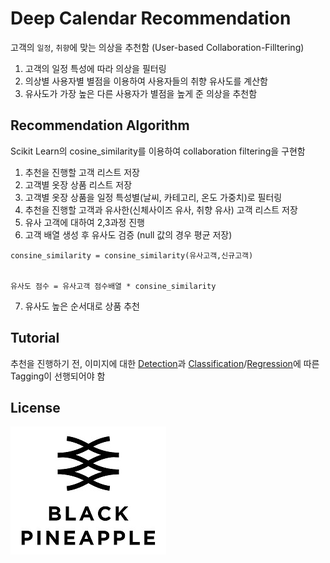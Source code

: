 # Deep Calendar Recommendation

고객의 `일정`, `취향`에 맞는 의상을 추천함 (User-based Collaboration-Filltering)  
 1. 고객의 일정 특성에 따라 의상을 필터링
 2. 의상별 사용자별 별점을 이용하여 사용자들의 취향 유사도를 계산함
 3. 유사도가 가장 높은 다른 사용자가 별점을 높게 준 의상을 추천함
  
## Recommendation Algorithm
Scikit Learn의 cosine_similarity를 이용하여 collaboration filtering을 구현함

1. 추천을 진행할 고객 리스트 저장
2. 고객별 옷장 상품 리스트 저장
3. 고객별 옷장 상품을 일정 특성별(날씨, 카테고리, 온도 가중치)로 필터링
4. 추천을 진행할 고객과 유사한(신체사이즈 유사, 취향 유사) 고객 리스트 저장
5. 유사 고객에 대하여 2,3과정 진행
6. 고객 배열 생성 후 유사도 검증 (null 값의 경우 평균 저장)
```
consine_similarity = consine_similarity(유사고객,신규고객)


유사도 점수 = 유사고객 점수배열 * consine_similarity
```
7. 유사도 높은 순서대로 상품 추천

## Tutorial

추천을 진행하기 전, 이미지에 대한 [Detection](https://github.com/misoA/DeepCalendar/tree/master/2_detection)과 [Classification](https://github.com/misoA/DeepCalendar/tree/master/3_classification)/[Regression](https://github.com/misoA/DeepCalendar/tree/master/4_Regression)에 따른 Tagging이 선행되어야 함


## License
![main page](../bplogo.jpg)

